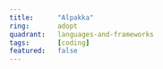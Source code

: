```yaml
---
title:      "Alpakka"
ring:       adopt
quadrant:   languages-and-frameworks
tags:       [coding]
featured:   false
---
```

